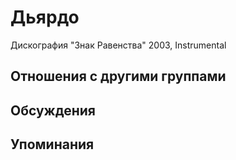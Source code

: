 # Дьярдо

Дискография
"Знак Равенства" 2003, Instrumental

## Отношения с другими группами


## Обсуждения


## Упоминания

